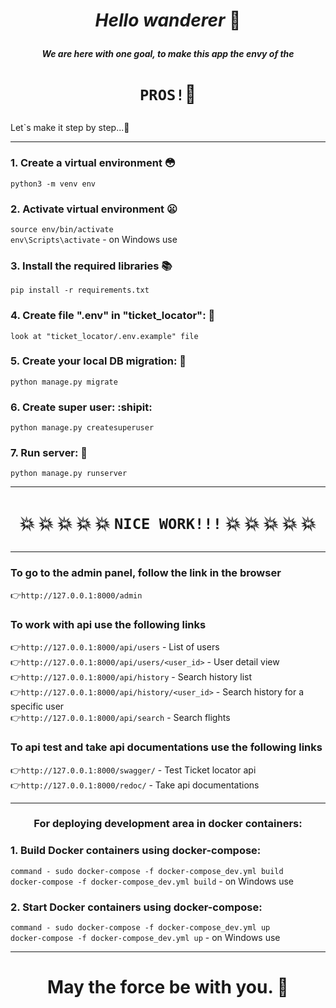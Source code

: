 # <p align='center'>*Hello wanderer* :raised_hands:</p>
##### <p align='center'>_We are here with one goal, to make this app the envy of the_</p>
# <p align='center'> `PROS!`:muscle:</p>
Let`s make it step by step...:feet:
***
### 1. Create a virtual environment :flushed:
`python3 -m venv env`

### 2. Activate virtual environment :frowning:
`source env/bin/activate`<br>
`env\Scripts\activate` - on Windows use<br>

### 3. Install the required libraries :books:
`pip install -r requirements.txt`

### 4. Create file ".env" in "ticket_locator": :eyes:
`look at "ticket_locator/.env.example" file`

### 5. Create your local DB migration: :floppy_disk:
`python manage.py migrate`

### 6. Create super user: :shipit:
`python manage.py createsuperuser`

### 7. Run server: 🏃
`python manage.py runserver`

***
# <p align="center">:boom: :boom: :boom: :boom: :boom: `NICE WORK!!!` :boom: :boom: :boom: :boom: :boom:</p>
***

### To go to the admin panel, follow the link in the browser
:point_right:`http://127.0.0.1:8000/admin`

### To work with api use the following links
:point_right:`http://127.0.0.1:8000/api/users` - List of users<br>
:point_right:`http://127.0.0.1:8000/api/users/<user_id>` - User detail view<br>
:point_right:`http://127.0.0.1:8000/api/history` - Search history list<br>
:point_right:`http://127.0.0.1:8000/api/history/<user_id>` - Search history for a specific user<br>
:point_right:`http://127.0.0.1:8000/api/search` - Search flights<br>

### To api test and take api documentations use the following links
:point_right:`http://127.0.0.1:8000/swagger/` - Test Ticket locator api<br>
:point_right:`http://127.0.0.1:8000/redoc/` - Take api documentations<br>
***
### <p align="center">For deploying development area in docker containers:</p>
### 1. Build Docker containers using docker-compose:
`command - sudo docker-compose -f docker-compose_dev.yml build`<br>
`docker-compose -f docker-compose_dev.yml build` - on Windows use<br>
### 2. Start Docker containers using docker-compose:
`command - sudo docker-compose -f docker-compose_dev.yml up`<br>
`docker-compose -f docker-compose_dev.yml up` - on Windows use<br>
***
# <p align="center">May the force be with you. :pray:</p>

